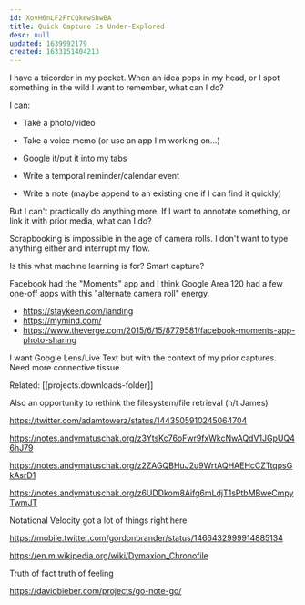 ```yaml
---
id: XovH6nLF2FrCQkewShwBA
title: Quick Capture Is Under-Explored
desc: null
updated: 1639992179
created: 1633151404213
---
```


I have a tricorder in my pocket. When an idea pops in my head, or I spot something in the wild I want to remember, what can I do?

I can:

- Take a photo/video

- Take a voice memo (or use an app I'm working on...)

- Google it/put it into my tabs

- Write a temporal reminder/calendar event

- Write a note (maybe append to an existing one if I can find it quickly)

But I can't practically do anything more. If I want to annotate something, or link it with prior media, what can I do?

Scrapbooking is impossible in the age of camera rolls. I don't want to type anything either and interrupt my flow.

Is this what machine learning is for? Smart capture?

Facebook had the "Moments" app and I think Google Area 120 had a few one-off apps with this "alternate camera roll" energy.

- https://staykeen.com/landing
- https://mymind.com/
- https://www.theverge.com/2015/6/15/8779581/facebook-moments-app-photo-sharing

I want Google Lens/Live Text but with the context of my prior captures. Need more connective tissue.

Related: [[projects.downloads-folder]]

Also an opportunity to rethink the filesystem/file retrieval (h/t James)

https://twitter.com/adamtowerz/status/1443505910245064704

https://notes.andymatuschak.org/z3YtsKc76oFwr9fxWkcNwAQdV1JGpUQ46hJ79

https://notes.andymatuschak.org/z2ZAGQBHuJ2u9WrtAQHAEHcCZTtqpsGkAsrD1

https://notes.andymatuschak.org/z6UDDkom8Aifg6mLdjT1sPtbMBweCmpyTwmJT

Notational Velocity got a lot of things right here

https://mobile.twitter.com/gordonbrander/status/1466432999914885134

https://en.m.wikipedia.org/wiki/Dymaxion_Chronofile

Truth of fact truth of feeling

https://davidbieber.com/projects/go-note-go/
